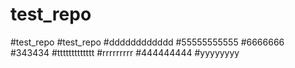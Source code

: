 # test_repo
#test_repo
#test_repo
#dddddddddddd
#55555555555
#6666666
#343434
#ttttttttttttt
#rrrrrrrrr
#444444444
#yyyyyyyy
